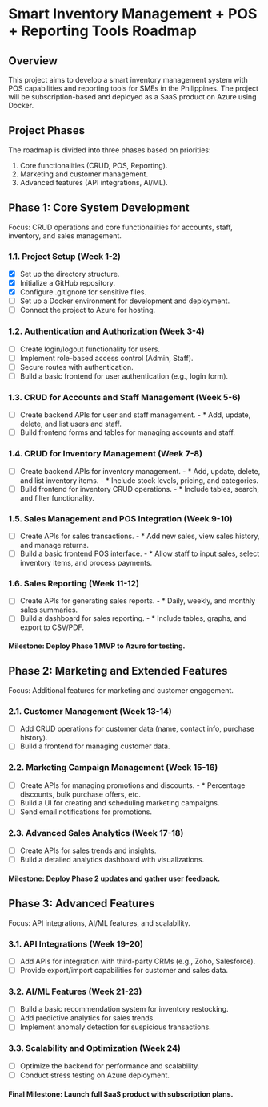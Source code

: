 # Smart Inventory Management + POS + Reporting Tools Roadmap
## Overview
This project aims to develop a smart inventory management system with POS capabilities and reporting tools for SMEs in the Philippines. The project will be subscription-based and deployed as a SaaS product on Azure using Docker.

## Project Phases
The roadmap is divided into three phases based on priorities:
1. Core functionalities (CRUD, POS, Reporting).
2. Marketing and customer management.
3. Advanced features (API integrations, AI/ML).

## Phase 1: Core System Development
Focus: CRUD operations and core functionalities for accounts, staff, inventory, and sales management.

### 1.1. Project Setup (Week 1-2)
 - [x] Set up the directory structure.
 - [x] Initialize a GitHub repository.
 - [x] Configure .gitignore for sensitive files.
 - [ ] Set up a Docker environment for development and deployment.
 - [ ] Connect the project to Azure for hosting.
### 1.2. Authentication and Authorization (Week 3-4)
 - [ ] Create login/logout functionality for users.
 - [ ] Implement role-based access control (Admin, Staff).
 - [ ] Secure routes with authentication.
 - [ ] Build a basic frontend for user authentication (e.g., login form).
### 1.3. CRUD for Accounts and Staff Management (Week 5-6)
 - [ ] Create backend APIs for user and staff management.
        - * Add, update, delete, and list users and staff.
 - [ ] Build frontend forms and tables for managing accounts and staff.
### 1.4. CRUD for Inventory Management (Week 7-8)
 - [ ] Create backend APIs for inventory management.
        - * Add, update, delete, and list inventory items.
        - * Include stock levels, pricing, and categories.
 - [ ] Build frontend for inventory CRUD operations.
        - * Include tables, search, and filter functionality.
### 1.5. Sales Management and POS Integration (Week 9-10)
 - [ ] Create APIs for sales transactions.
        - * Add new sales, view sales history, and manage returns.
 - [ ] Build a basic frontend POS interface.
        - * Allow staff to input sales, select inventory items, and process payments.
### 1.6. Sales Reporting (Week 11-12)
 - [ ] Create APIs for generating sales reports.
        - * Daily, weekly, and monthly sales summaries.
 - [ ] Build a dashboard for sales reporting.
        - * Include tables, graphs, and export to CSV/PDF.
#### Milestone: Deploy Phase 1 MVP to Azure for testing.

## Phase 2: Marketing and Extended Features
Focus: Additional features for marketing and customer engagement.

### 2.1. Customer Management (Week 13-14)
 - [ ] Add CRUD operations for customer data (name, contact info, purchase history).
 - [ ] Build a frontend for managing customer data.
### 2.2. Marketing Campaign Management (Week 15-16)
 - [ ] Create APIs for managing promotions and discounts.
        - * Percentage discounts, bulk purchase offers, etc.
 - [ ] Build a UI for creating and scheduling marketing campaigns.
 - [ ] Send email notifications for promotions.
### 2.3. Advanced Sales Analytics (Week 17-18)
 - [ ] Create APIs for sales trends and insights.
 - [ ] Build a detailed analytics dashboard with visualizations.
#### Milestone: Deploy Phase 2 updates and gather user feedback.

## Phase 3: Advanced Features
Focus: API integrations, AI/ML features, and scalability.

### 3.1. API Integrations (Week 19-20)
 - [ ] Add APIs for integration with third-party CRMs (e.g., Zoho, Salesforce).
 - [ ] Provide export/import capabilities for customer and sales data.
### 3.2. AI/ML Features (Week 21-23)
 - [ ] Build a basic recommendation system for inventory restocking.
 - [ ] Add predictive analytics for sales trends.
 - [ ] Implement anomaly detection for suspicious transactions.
### 3.3. Scalability and Optimization (Week 24)
 - [ ] Optimize the backend for performance and scalability.
 - [ ] Conduct stress testing on Azure deployment.
#### Final Milestone: Launch full SaaS product with subscription plans.

